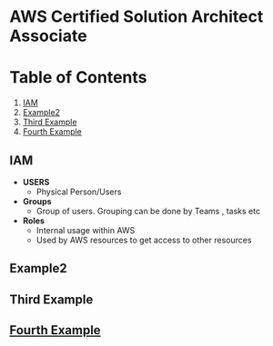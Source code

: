 # AWS Certified Solution Architect Associate

# Table of Contents
1. [IAM](#IAM)
2. [Example2](#example3)
3. [Third Example](#third-example)
4. [Fourth Example](#fourth-examplehttpwwwfourthexamplecom)


## IAM
* **USERS**
  * Physical Person/Users
* **Groups**
  * Group of users. Grouping can be done by Teams , tasks etc
* **Roles**
  * Internal usage within AWS 
  * Used by AWS resources to get access to other resources

## Example2
## Third Example
## [Fourth Example](http://www.fourthexample.com) 
